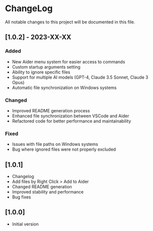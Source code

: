 # ChangeLog

All notable changes to this project will be documented in this file.

## [1.0.2] - 2023-XX-XX

### Added
- New Aider menu system for easier access to commands
- Custom startup arguments setting
- Ability to ignore specific files
- Support for multiple AI models (GPT-4, Claude 3.5 Sonnet, Claude 3 Opus)
- Automatic file synchronization on Windows systems

### Changed
- Improved README generation process
- Enhanced file synchronization between VSCode and Aider
- Refactored code for better performance and maintainability

### Fixed
- Issues with file paths on Windows systems
- Bug where ignored files were not properly excluded

## [1.0.1]

- Changelog
- Add files by Right Click > Add to Aider
- Changed README generation
- Improved stability and performance
- Bug fixes

## [1.0.0]

- Initial version
